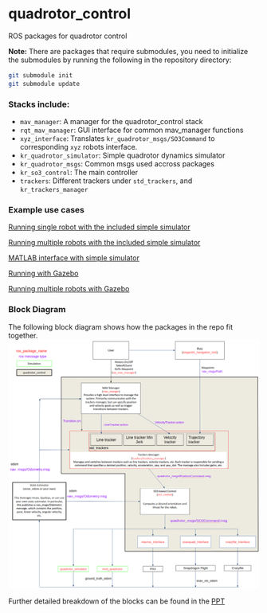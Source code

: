 quadrotor_control
=================

ROS packages for quadrotor control

**Note:** There are packages that require submodules, you need to initialize the submodules by running the following in the repository directory:
```bash
git submodule init
git submodule update
```

### Stacks include:
  - `mav_manager`: A manager for the quadrotor_control stack
  - `rqt_mav_manager`: GUI interface for common mav_manager functions
  - `xyz_interface`: Translates `kr_quadrotor_msgs/SO3Command` to corresponding `xyz` robots interface.
  - `kr_quadrotor_simulator`: Simple quadrotor dynamics simulator
  - `kr_quadrotor_msgs`: Common msgs used accross packages
  - `kr_so3_control`: The main controller
  - `trackers`: Different trackers under `std_trackers`, and `kr_trackers_manager`

### Example use cases

[Running single robot with the included simple simulator](doc/QuadSim.md)

[Running multiple robots with the included simple simulator](doc/MultiSim.md)

[MATLAB interface with simple simulator](doc/MultiMatlab.md)

[Running with Gazebo](doc/QuadGazebo.md)

[Running multiple robots with Gazebo](doc/MultiGazebo.md)

### Block Diagram

The following block diagram shows how the packages in the repo fit together.
![Block Diagram](doc/quad_control_block_diag.png)

Further detailed breakdown of the blocks can be found in
the [PPT](doc/quadrotor_control_block_diagram.pptx)